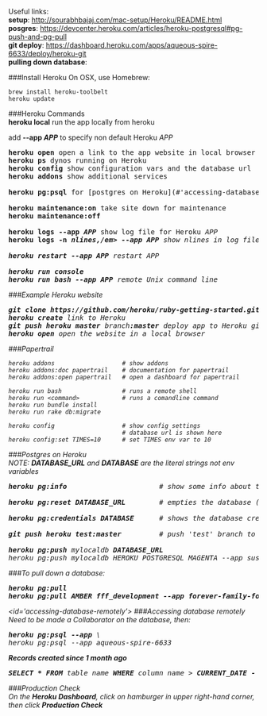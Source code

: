 Useful links:  
**setup**: http://sourabhbajaj.com/mac-setup/Heroku/README.html  
**posgres**: https://devcenter.heroku.com/articles/heroku-postgresql#pg-push-and-pg-pull  
**git deploy**: https://dashboard.heroku.com/apps/aqueous-spire-6633/deploy/heroku-git   
**pulling down database**: 


###Install Heroku
On OSX, use Homebrew:  
```
brew install heroku-toolbelt
heroku update
```

###Heroku Commands  
<b>heroku local</b> run the app locally from heroku

add <b>--app <em>APP</em></b> to specify non default Heroku <em>APP</em>  
<pre>
<b>heroku open</b> open a link to the app website in local browser
<b>heroku ps</b> dynos running on Heroku
<b>heroku config</b> show configuration vars and the database url
<b>heroku addons</b> show additional services

<b>heroku pg:psql</b> for [postgres on Heroku](#'accessing-database-remotely')

<b>heroku maintenance:on</b> take site down for maintenance
<b>heroku maintenance:off</b>

<b>heroku logs --app <em>APP</em></b> show log file for Heroku <em>APP</em>
<b>heroku logs -n <em>nlines,/em> --app <em>APP</em></b> show <em>nlines</em> in log file for Heroku <em>APP</em>

<b>heroku restart --app <em>APP</em></b> restart <em>APP</em>

<b>heroku run console</b>
<b>heroku run bash --app <em>APP</em></b> remote Unix command line
</pre>
  

###Example Heroku website
<pre>
<b>git clone https://github.com/heroku/ruby-getting-started.git</b> get the example app
<b>heroku create</b> link to Heroku
<b>git push heroku master</b> <em>branch</em><b>:master</b> deploy app to Heroku git
<b>heroku open</b> open the website in a local browser
</pre>

###Papertrail
```
heroku addons                   # show addons
heroku addons:doc papertrail    # documentation for papertrail
heroku addons:open papertrail   # open a dashboard for papertrail

heroku run bash                 # runs a remote shell
heroku run <command>            # runs a comandline command
heroku run bundle install
heroku run rake db:migrate

heroku config                   # show config settings
                                # database url is shown here
heroku config:set TIMES=10      # set TIMES env var to 10
```
###Postgres on Heroku  
NOTE: **DATABASE_URL** and **DATABASE** are the literal strings not env variables  
<pre>
<b>heroku pg:info</b>                      # show some info about the database

<b>heroku pg:reset DATABASE_URL</b>        # empties the database (DO NOT DELETE THE DATABASE, empty it using this)

<b>heroku pg:credentials DATABASE</b>      # shows the database credentials (username, password)

<b>git push heroku test:master</b>         # push 'test' branch to 'master' on heroku

<b>heroku pg:push</b> <em>mylocaldb</em> <b>DATABASE_URL</b>
heroku pg:push mylocaldb HEROKU_POSTGRESQL_MAGENTA --app sushi
</pre>

###To pull down a database:
<pre>
<b>heroku pg:pull</b>
<b>heroku pg:pull AMBER fff_development --app forever-family-foundation</b>
</pre>

<id='accessing-database-remotely'>
###Accessing database remotely
Need to be made a Collaborator on the database, then:  
<pre>
<b>heroku pg:psql --app</b> <em>\<appname\></em>  
heroku pg:psql --app aqueous-spire-6633
</pre>
**Records created since 1 month ago**  
<pre>
<b>SELECT * FROM</b> <em>table_name</em> <b>WHERE</b> <em>column_name</em> > <b>CURRENT_DATE - INTERVAL '1 month';</b>
</pre>
###Production Check  
On the **Heroku  Dashboard**, click on hamburger in upper right-hand corner, then click **Production Check**
